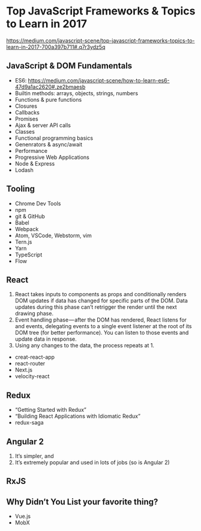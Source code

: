 # Top JavaScript Frameworks & Topics to Learn in 2017
https://medium.com/javascript-scene/top-javascript-frameworks-topics-to-learn-in-2017-700a397b711#.q7r3ydz5q


## JavaScript & DOM Fundamentals
* ES6: https://medium.com/javascript-scene/how-to-learn-es6-47d9a1ac2620#.ze2bmaesb
* Builtin methods: arrays, objects, strings, numbers
* Functions & pure functions
* Closures
* Callbacks
* Promises
* Ajax & server API calls
* Classes
* Functional programming basics
* Genenrators & async/await
* Performance
* Progressive Web Applications
* Node & Express
* Lodash

## Tooling
* Chrome Dev Tools
* npm
* git & GitHub
* Babel
* Webpack
* Atom, VSCode, Webstorm, vim
* Tern.js
* Yarn
* TypeScript
* Flow

## React
1. React takes inputs to components as props and conditionally renders DOM updates if data has changed for specific parts of the DOM. Data updates during this phase can’t retrigger the render until the next drawing phase.
2. Event handling phase — after the DOM has rendered, React listens for and events, delegating events to a single event listener at the root of its DOM tree (for better performance). You can listen to those events and update data in response.
3. Using any changes to the data, the process repeats at 1.

* creat-react-app
* react-router
* Next.js
* velocity-react

## Redux
* “Getting Started with Redux”
* “Building React Applications with Idiomatic Redux”
* redux-saga

## Angular 2
1. It’s simpler, and
2. It’s extremely popular and used in lots of jobs (so is Angular 2)

## RxJS

## Why Didn’t You List your favorite thing?
* Vue.js
* MobX

